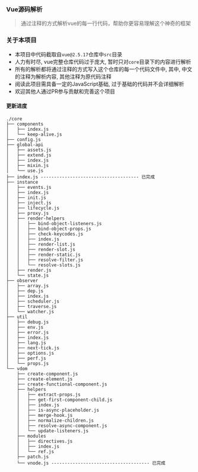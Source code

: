 ### Vue源码解析

> 通过注释的方式解析vue的每一行代码，帮助你更容易理解这个神奇的框架

### 关于本项目

- 本项目中代码截取自`vue@2.5.17`仓库中`src`目录
- 人力有时尽, vue完整仓库代码过于庞大, 暂时只对`core`目录下的内容进行解析
- 所有的解析都将通过注释的方式写入这个仓库的每一个代码文件中, 其中, 中文的注释为解析内容, 其他注释为原代码注释
- 阅读此项目需具备一定的JavaScript基础, 过于基础的代码并不会详细解析
- 欢迎其他人通过PR参与贡献和完善这个项目

#### 更新进度

```
./core
├── components
│   ├── index.js
│   └── keep-alive.js
├── config.js
├── global-api
│   ├── assets.js
│   ├── extend.js
│   ├── index.js
│   ├── mixin.js
│   └── use.js
├── index.js ------------------------------------- 已完成
├── instance
│   ├── events.js
│   ├── index.js
│   ├── init.js
│   ├── inject.js
│   ├── lifecycle.js
│   ├── proxy.js
│   ├── render-helpers
│   │   ├── bind-object-listeners.js
│   │   ├── bind-object-props.js
│   │   ├── check-keycodes.js
│   │   ├── index.js
│   │   ├── render-list.js
│   │   ├── render-slot.js
│   │   ├── render-static.js
│   │   ├── resolve-filter.js
│   │   └── resolve-slots.js
│   ├── render.js
│   └── state.js
├── observer
│   ├── array.js
│   ├── dep.js
│   ├── index.js
│   ├── scheduler.js
│   ├── traverse.js
│   └── watcher.js
├── util
│   ├── debug.js
│   ├── env.js
│   ├── error.js
│   ├── index.js
│   ├── lang.js
│   ├── next-tick.js
│   ├── options.js
│   ├── perf.js
│   └── props.js
└── vdom
    ├── create-component.js
    ├── create-element.js
    ├── create-functional-component.js
    ├── helpers
    │   ├── extract-props.js
    │   ├── get-first-component-child.js
    │   ├── index.js
    │   ├── is-async-placeholder.js
    │   ├── merge-hook.js
    │   ├── normalize-children.js
    │   ├── resolve-async-component.js
    │   └── update-listeners.js
    ├── modules
    │   ├── directives.js
    │   ├── index.js
    │   └── ref.js
    ├── patch.js
    └── vnode.js ------------------------------------- 已完成
```